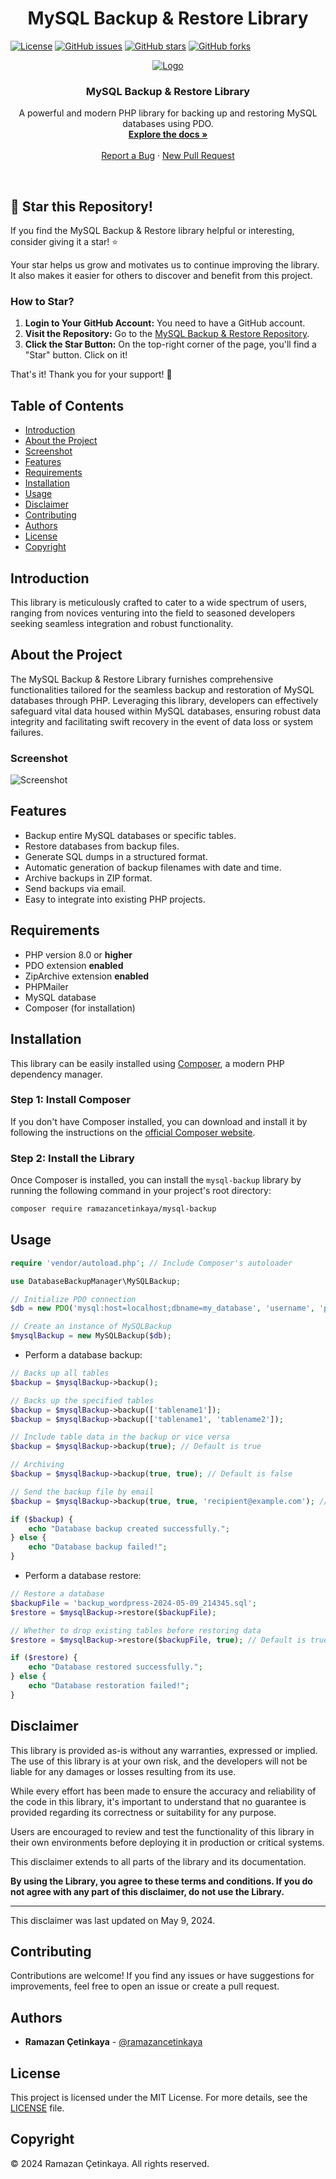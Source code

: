 <h1 align="center">MySQL Backup & Restore Library</h1>

[![License](https://img.shields.io/github/license/ramazancetinkaya/mysql-backup)](https://github.com/ramazancetinkaya/mysql-backup/blob/master/LICENSE)
[![GitHub issues](https://img.shields.io/github/issues/ramazancetinkaya/mysql-backup)](https://github.com/ramazancetinkaya/mysql-backup/issues)
[![GitHub stars](https://img.shields.io/github/stars/ramazancetinkaya/mysql-backup)](https://github.com/ramazancetinkaya/mysql-backup/stargazers)
[![GitHub forks](https://img.shields.io/github/forks/ramazancetinkaya/mysql-backup)](https://github.com/ramazancetinkaya/mysql-backup/network)

<p align="center">
  <a href="https://github.com/ramazancetinkaya/mysql-backup">
    <img src="https://www.mysql.com/common/logos/logo-mysql-170x115.png" alt="Logo">
  </a>

  <h3 align="center">MySQL Backup & Restore Library</h3>

  <p align="center">
    A powerful and modern PHP library for backing up and restoring MySQL databases using PDO.
    <br>
    <a href="https://github.com/ramazancetinkaya/mysql-backup/blob/main/README.md"><strong>Explore the docs »</strong></a>
    <br>
    <br>
    <a href="https://github.com/ramazancetinkaya/mysql-backup/issues">Report a Bug</a>
    ·
    <a href="https://github.com/ramazancetinkaya/mysql-backup/pulls">New Pull Request</a>
  </p>
</p>

<br>

## 🌟 Star this Repository!

If you find the MySQL Backup & Restore library helpful or interesting, consider giving it a star! ⭐️

Your star helps us grow and motivates us to continue improving the library. It also makes it easier for others to discover and benefit from this project.

### How to Star?

1. **Login to Your GitHub Account:** You need to have a GitHub account.
2. **Visit the Repository:** Go to the [MySQL Backup & Restore Repository](https://github.com/ramazancetinkaya/mysql-backup).
3. **Click the Star Button:** On the top-right corner of the page, you'll find a "Star" button. Click on it!

That's it! Thank you for your support! 🚀

## Table of Contents

* [Introduction](#introduction)
* [About the Project](#about-the-project)
* [Screenshot](#screenshot)
* [Features](#features)
* [Requirements](#requirements)
* [Installation](#installation)
* [Usage](#usage)
* [Disclaimer](#disclaimer)
* [Contributing](#contributing)
* [Authors](#authors)
* [License](#license)
* [Copyright](#copyright)

## Introduction

This library is meticulously crafted to cater to a wide spectrum of users, ranging from novices venturing into the field to seasoned developers seeking seamless integration and robust functionality.

## About the Project

The MySQL Backup & Restore Library furnishes comprehensive functionalities tailored for the seamless backup and restoration of MySQL databases through PHP. Leveraging this library, developers can effectively safeguard vital data housed within MySQL databases, ensuring robust data integrity and facilitating swift recovery in the event of data loss or system failures.

### Screenshot

![Screenshot](mysql-backup.png)

## Features

* Backup entire MySQL databases or specific tables.
* Restore databases from backup files.
* Generate SQL dumps in a structured format.
* Automatic generation of backup filenames with date and time.
* Archive backups in ZIP format.
* Send backups via email.
* Easy to integrate into existing PHP projects.

## Requirements

- PHP version 8.0 or **higher**
- PDO extension **enabled**
- ZipArchive extension **enabled**
- PHPMailer
- MySQL database
- Composer (for installation)

## Installation

This library can be easily installed using [Composer](https://getcomposer.org/), a modern PHP dependency manager.

### Step 1: Install Composer

If you don't have Composer installed, you can download and install it by following the instructions on the [official Composer website](https://getcomposer.org/download/).

### Step 2: Install the Library

Once Composer is installed, you can install the `mysql-backup` library by running the following command in your project's root directory:

```bash
composer require ramazancetinkaya/mysql-backup
```

## Usage

```php
require 'vendor/autoload.php'; // Include Composer's autoloader

use DatabaseBackupManager\MySQLBackup;

// Initialize PDO connection
$db = new PDO('mysql:host=localhost;dbname=my_database', 'username', 'password');

// Create an instance of MySQLBackup
$mysqlBackup = new MySQLBackup($db);
```

- Perform a database backup:
```php
// Backs up all tables
$backup = $mysqlBackup->backup();

// Backs up the specified tables
$backup = $mysqlBackup->backup(['tablename1']);
$backup = $mysqlBackup->backup(['tablename1', 'tablename2']);

// Include table data in the backup or vice versa
$backup = $mysqlBackup->backup(true); // Default is true

// Archiving
$backup = $mysqlBackup->backup(true, true); // Default is false

// Send the backup file by email
$backup = $mysqlBackup->backup(true, true, 'recipient@example.com'); // Default is null

if ($backup) {
    echo "Database backup created successfully.";
} else {
    echo "Database backup failed!";
}
```

- Perform a database restore:
```php
// Restore a database
$backupFile = 'backup_wordpress-2024-05-09_214345.sql';
$restore = $mysqlBackup->restore($backupFile);

// Whether to drop existing tables before restoring data
$restore = $mysqlBackup->restore($backupFile, true); // Default is true.

if ($restore) {
    echo "Database restored successfully.";
} else {
    echo "Database restoration failed!";
}
```

## Disclaimer

This library is provided as-is without any warranties, expressed or implied. The use of this library is at your own risk, and the developers will not be liable for any damages or losses resulting from its use.

While every effort has been made to ensure the accuracy and reliability of the code in this library, it's important to understand that no guarantee is provided regarding its correctness or suitability for any purpose.

Users are encouraged to review and test the functionality of this library in their own environments before deploying it in production or critical systems.

This disclaimer extends to all parts of the library and its documentation.

**By using the Library, you agree to these terms and conditions. If you do not agree with any part of this disclaimer, do not use the Library.**

---

This disclaimer was last updated on May 9, 2024.

## Contributing

Contributions are welcome! If you find any issues or have suggestions for improvements, feel free to open an issue or create a pull request.

## Authors

- **Ramazan Çetinkaya** - [@ramazancetinkaya](https://github.com/ramazancetinkaya)

## License

This project is licensed under the MIT License. For more details, see the [LICENSE](LICENSE) file.

## Copyright

© 2024 Ramazan Çetinkaya. All rights reserved.
